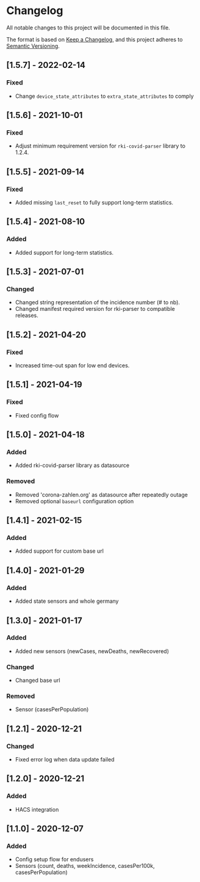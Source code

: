 # Changelog
All notable changes to this project will be documented in this file.

The format is based on [Keep a Changelog](https://keepachangelog.com/en/1.0.0/),
and this project adheres to [Semantic Versioning](https://semver.org/spec/v2.0.0.html).

## [1.5.7] - 2022-02-14
### Fixed
- Change `device_state_attributes` to `extra_state_attributes` to comply

## [1.5.6] - 2021-10-01
### Fixed
- Adjust minimum requirement version for `rki-covid-parser` library to 1.2.4.

## [1.5.5] - 2021-09-14
### Fixed
- Added missing `last_reset` to fully support long-term statistics.

## [1.5.4] - 2021-08-10
### Added
- Added support for long-term statistics.

## [1.5.3] - 2021-07-01
### Changed
- Changed string representation of the incidence number (# to nb).
- Changed manifest required version for rki-parser to compatible releases.

## [1.5.2] - 2021-04-20
### Fixed
- Increased time-out span for low end devices.

## [1.5.1] - 2021-04-19
### Fixed
- Fixed config flow

## [1.5.0] - 2021-04-18
### Added
- Added rki-covid-parser library as datasource

### Removed
- Removed 'corona-zahlen.org' as datasource after repeatedly outage
- Removed optional `baseurl` configuration option

## [1.4.1] - 2021-02-15
### Added
- Added support for custom base url

## [1.4.0] - 2021-01-29
### Added
- Added state sensors and whole germany

## [1.3.0] - 2021-01-17
### Added
- Added new sensors (newCases, newDeaths, newRecovered)

### Changed
- Changed base url

### Removed
- Sensor (casesPerPopulation)

## [1.2.1] - 2020-12-21
### Changed
- Fixed error log when data update failed

## [1.2.0] - 2020-12-21
### Added
- HACS integration

## [1.1.0] - 2020-12-07
### Added
- Config setup flow for endusers
- Sensors (count, deaths, weekIncidence, casesPer100k, casesPerPopulation)
